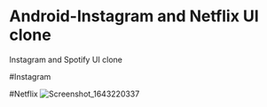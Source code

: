 # Android-Instagram and Netflix UI clone
 Instagram and Spotify UI clone
 
#Instagram

#Netflix
![Screenshot_1643220337](https://user-images.githubusercontent.com/49489211/154969163-df970ed8-2dea-49ad-9689-1bb0fad6b420.png)



